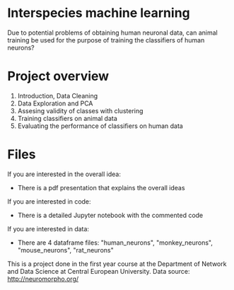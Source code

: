 # Interspecies machine learning
Due to potential problems of obtaining human neuronal data, can animal training be used for the purpose of training the classifiers of human neurons?

# Project overview
1. Introduction, Data Cleaning
2. Data Exploration and PCA
3. Assesing validity of classes with clustering
4. Training classifiers on animal data
5. Evaluating the performance of classifiers on human data
# Files
If you are interested in the overall idea:
- There is a pdf presentation that explains the overall ideas

If you are interested in code:
- There is a detailed Jupyter notebook with the commented code

If you are interested in data:
- There are 4 dataframe files: "human_neurons", "monkey_neurons", "mouse_neurons", "rat_neurons" 


This is a project done in the first year course at the Department of Network and Data Science at Central European University.
Data source: http://neuromorpho.org/
